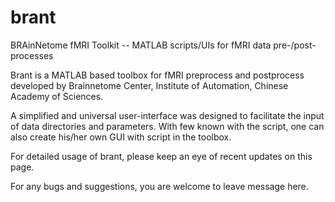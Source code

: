 # brant
BRAinNetome fMRI Toolkit -- MATLAB scripts/UIs for fMRI data pre-/post-processes

Brant is a MATLAB based toolbox for fMRI preprocess and postprocess developed by Brainnetome Center, Institute of Automation, Chinese Academy of Sciences.

A simplified and universal user-interface was designed to facilitate the input of data directories and parameters. With few known with the script, one can also create his/her own GUI with script in the toolbox.

For detailed usage of brant, please keep an eye of recent updates on this page.

For any bugs and suggestions, you are welcome to leave message here.
